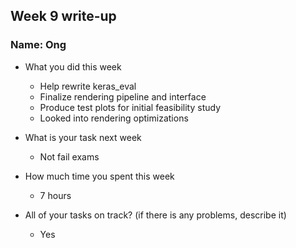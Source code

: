 ## Week 9 write-up

### Name: Ong

- What you did this week

    - Help rewrite keras_eval
	- Finalize rendering pipeline and interface
	- Produce test plots for initial feasibility study
	- Looked into rendering optimizations
	
- What is your task next week

  - Not fail exams

- How much time you spent this week

  - 7 hours

- All of your tasks on track? (if there is any problems, describe it)
  - Yes
